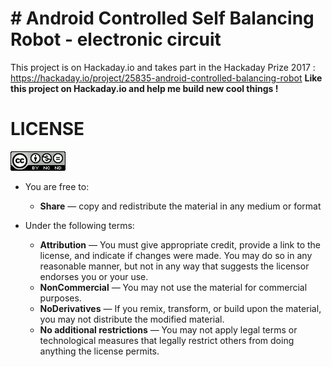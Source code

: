 # # Android Controlled Self Balancing Robot - electronic circuit

This project is on Hackaday.io and takes part in the Hackaday Prize 2017 : https://hackaday.io/project/25835-android-controlled-balancing-robot
**Like this project on Hackaday.io and help me build new cool things !**

# LICENSE
![Attribution-NonCommercial-NoDerivs 2.0 Generic (CC BY-NC-ND 2.0)](by-nc-nd.png?raw=true "Attribution-NonCommercial-NoDerivs 2.0 Generic (CC BY-NC-ND 2.0) ")

* You are free to:
    * **Share** — copy and redistribute the material in any medium or format

* Under the following terms:
    * **Attribution** — You must give appropriate credit, provide a link to the license, and indicate if changes were made. You may do so in any reasonable manner, but not in any way that suggests the licensor endorses you or your use.
    * **NonCommercial** — You may not use the material for commercial purposes.
    * **NoDerivatives** — If you remix, transform, or build upon the material, you may not distribute the modified material.
    * **No additional restrictions** — You may not apply legal terms or technological measures that legally restrict others from doing anything the license permits.
